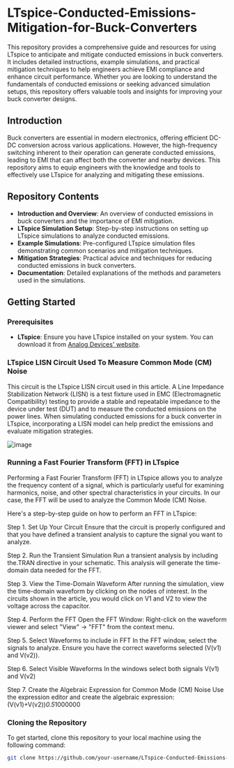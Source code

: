 # LTspice-Conducted-Emissions-Mitigation-for-Buck-Converters

This repository provides a comprehensive guide and resources for using LTspice to anticipate and mitigate conducted emissions in buck converters. It includes detailed instructions, example simulations, and practical mitigation techniques to help engineers achieve EMI compliance and enhance circuit performance. Whether you are looking to understand the fundamentals of conducted emissions or seeking advanced simulation setups, this repository offers valuable tools and insights for improving your buck converter designs.

## Introduction

Buck converters are essential in modern electronics, offering efficient DC-DC conversion across various applications. However, the high-frequency switching inherent to their operation can generate conducted emissions, leading to EMI that can affect both the converter and nearby devices. This repository aims to equip engineers with the knowledge and tools to effectively use LTspice for analyzing and mitigating these emissions.

## Repository Contents

- **Introduction and Overview**: An overview of conducted emissions in buck converters and the importance of EMI mitigation.
- **LTspice Simulation Setup**: Step-by-step instructions on setting up LTspice simulations to analyze conducted emissions.
- **Example Simulations**: Pre-configured LTspice simulation files demonstrating common scenarios and mitigation techniques.
- **Mitigation Strategies**: Practical advice and techniques for reducing conducted emissions in buck converters.
- **Documentation**: Detailed explanations of the methods and parameters used in the simulations.

## Getting Started

### Prerequisites

- **LTspice**: Ensure you have LTspice installed on your system. You can download it from [Analog Devices' website](https://www.analog.com/en/design-center/design-tools-and-calculators/ltspice-simulator.html).

### LTspice LISN Circuit Used To Measure Common Mode (CM) Noise

This circuit is the LTspice LISN circuit  used in this article.
A Line Impedance Stabilization Network (LISN) is a test fixture used in EMC (Electromagnetic Compatibility) testing to provide a stable and repeatable impedance to the device under test (DUT) and to measure the conducted emissions on the power lines.
When simulating conducted emissions for a buck converter in LTspice, incorporating a LISN model can help predict the emissions and evaluate mitigation strategies.

![image](https://github.com/user-attachments/assets/cea5af0d-96a0-49b3-8702-8adf4532ec9b)

### Running a Fast Fourier Transform (FFT) in LTspice

Performing a Fast Fourier Transform (FFT) in LTspice allows you to analyze the frequency content of a signal, which is particularly useful for examining harmonics, noise, and other spectral characteristics in your circuits. In our case, the FFT will be used to analyze the Common Mode (CM) Noise. 

Here's a step-by-step guide on how to perform an FFT in LTspice:

Step 1. Set Up Your Circuit 
Ensure that the circuit is properly configured and that you have defined a transient analysis to capture the signal you want to analyze.

Step 2. Run the Transient Simulation
Run a transient analysis by including the.TRAN directive in your schematic. This analysis will generate the time-domain data needed for the FFT.

Step 3. View the Time-Domain Waveform
After running the simulation, view the time-domain waveform by clicking on the nodes of interest. In the circuits shown in the article, you would click on V1 and V2 to view the voltage across the capacitor.

Step 4. Perform the FFT
Open the FFT Window: Right-click on the waveform viewer and select "View" -> "FFT" from the context menu.

Step 5. Select Waveforms to include in FFT
In the FFT window, select the signals to analyze. Ensure you have the correct waveforms selected (V(v1) and V(v2)).

Step 6. Select Visible Waveforms
In the windows select both signals V(v1) and V(v2)

Step 7. Create the Algebraic Expression for Common Mode (CM) Noise
Use the expression editor and create the algebraic expression: (V(v1)+V(v2))*0.5*1000000 

### Cloning the Repository

To get started, clone this repository to your local machine using the following command:

```sh
git clone https://github.com/your-username/LTspice-Conducted-Emissions-Mitigation.git

